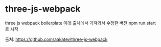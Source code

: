 # three-js-webpack

three js webpack boilerplate
아래 출처에서 가져와서 수정한 버전
npm run start로 시작

출처: https://github.com/aakatev/three-js-webpack
